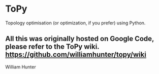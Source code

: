 # ToPy

Topology optimisation (or optimization, if you prefer) using Python.

All this was originally hosted on Google Code, please refer to the ToPy wiki.
https://github.com/williamhunter/topy/wiki
---
William Hunter
